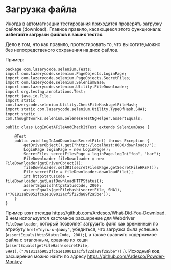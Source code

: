 # Загрузка файла
Иногда в автоматизации тестирования приходится проверять загрузку файлов (download). Главное правило, касающееся этого функционала:
<strong>избегайте загрузки файлов в ваших тестах</strong>.

Дело в том, что как правило, протестировать то, что вы хотите,можно без непосредственого сохранения на диск файлов.

Пример:
```
package com.lazerycode.selenium.Tests;
import com.lazerycode.selenium.PageObjects.LoginPage;
import com.lazerycode.selenium.PageObjects.SecretFiles;
import com.lazerycode.selenium.SeleniumBase;
import com.lazerycode.selenium.Utility.FileDownloader;
import org.testng.annotations.Test;
import java.io.File;
import static com.lazerycode.selenium.Utility.CheckFileHash.getFileHash;
import static com.lazerycode.selenium.Utility.TypeOfHash.SHA1;
import static com.thoughtworks.selenium.SeleneseTestNgHelper.assertEquals;

public class LogInGetAFileAndCheckItTest extends SeleniumBase {

    @Test
    public void logInAndDownloadSecretFile() throws Exception {
        getDriverObject().get("http://localhost:8080/downloads/");
        LoginPage loginPage = new LoginPage();
        SecretFiles secretFilesPage = loginPage.logIn("foo", "bar");
        FileDownloader fileDownloader = new FileDownloader(getDriverObject());
        fileDownloader.setURI(secretFilesPage.getSecretFileHREF());
        File secretFile = fileDownloader.downloadFile();
        int httpStatusCode = fileDownloader.getLastDownloadHTTPStatus();
        assertEquals(httpStatusCode, 200);
        assertEquals(getFileHash(secretFile, SHA1), ("781811ab9052fc61e109012acf5f22da89f2a5be"));
    }
}
```

Пример взят отсюда https://github.com/Ardesco/What-Did-You-Download. В нем используется кастомное расширение для Webdriver <code>FileDownloader</code>, который позволяет загрузить файл как временный по атрибуту <code>href="путь-к-файлу"</code>, убедиться, что загрузка была успешна (<code>assertEquals(httpStatusCode, 200);</code>), а также сравнить содержимое файла с эталонным, сравнив их хеши (<code>assertEquals(getFileHash(secretFile, SHA1),("781811ab9052fc61e109012acf5f22da89f2a5be"));</code>). Исходный код расширения можно найти по адресу https://github.com/Ardesco/Powder-Monkey

